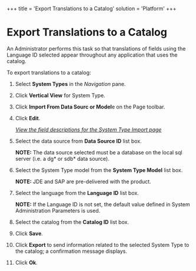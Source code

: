 +++
title = 'Export Translations to a Catalog'
solution = 'Platform'
+++

# Export Translations to a Catalog

An Administrator performs this task so that translations of fields using
the Language ID selected appear throughout any application that uses the
catalog.

To export translations to a catalog:

1.  Select **System Types** in the *Navigation* pane.

2.  Click **Vertical View** for System Type.

3.  Click **Import From Data Sourc or Model**e on the Page toolbar.

4.  Click **Edit**.
    
    *[View the field descriptions for the System Type Import
    page](../Page_Desc/System_Types_Import)*

5.  Select the data source from **Data Source ID** list box.
    
    **NOTE:** The data source selected must be a database on the local
    sql server (i.e. a dg\* or sdb\* data source).

6.  Select the System Type model from the **System Type Model** list
    box.
    
    **NOTE:** JDE and SAP are pre-delivered with the product.

7.  Select the language from the **Language ID** list box.
    
    **NOTE:** If the Language ID is not set, the default value defined
    in System Administration Parameters is used.

8.  Select the catalog from the **Catalog ID** list box.

9.  Click **Save**.

10. Click **Export** to send information related to the selected System
    Type to the catalog; a confirmation message displays.

11. Click **Ok**.
